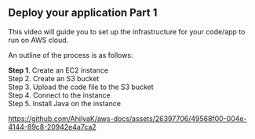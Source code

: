 ## Deploy your application Part 1
This video will guide you to set up the infrastructure for your code/app to run on AWS cloud.</br>

An outline of the process is as follows:

**Step 1**. Create an EC2 instance</br>
Step 2. Create an S3 bucket</br>
Step 3. Upload the code file to the S3 bucket</br>
Step 4. Connect to the instance</br>
Step 5. Install Java on the instance</br>

https://github.com/AhilyaK/aws-docs/assets/26397706/49568f00-004e-4144-89c8-20942e4a7ca2








